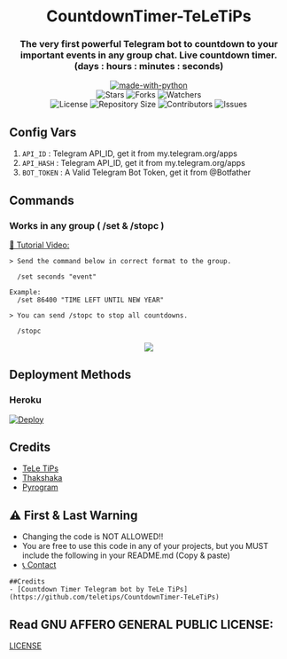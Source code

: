 <h1 align= center>CountdownTimer-TeLeTiPs</h1>
<h3 align = center>The very first powerful Telegram bot to countdown to your important events in any group chat. Live countdown timer.
<br>(days : hours : minutes : seconds)</h3>
<p align="center">
<a href="https://python.org"><img src="http://forthebadge.com/images/badges/made-with-python.svg" alt="made-with-python"></a>
<br>
    <img src="https://img.shields.io/github/stars/teletips/CountdownTimer-TeLeTiPs?style=for-the-badge" alt="Stars">
    <img src="https://img.shields.io/github/forks/teletips/CountdownTimer-TeLeTiPs?style=for-the-badge" alt="Forks">
    <img src="https://img.shields.io/github/watchers/teletips/CountdownTimer-TeLeTiPs?style=for-the-badge" alt="Watchers"> 
<br>
    <img src="https://img.shields.io/github/license/teletips/CountdownTimer-TeLeTiPs?style=for-the-badge" alt="License">
    <img src="https://img.shields.io/github/repo-size/teletips/CountdownTimer-TeLeTiPs?style=for-the-badge" alt="Repository Size">
    <img src="https://img.shields.io/github/contributors/teletips/CountdownTimer-TeLeTiPs?style=for-the-badge" alt="Contributors">
    <img src="https://img.shields.io/github/issues/teletips/CountdownTimer-TeLeTiPs?style=for-the-badge" alt="Issues">
</p>  

## Config Vars
1. `API_ID` : Telegram API_ID, get it from my.telegram.org/apps
2. `API_HASH` : Telegram API_ID, get it from my.telegram.org/apps
3. `BOT_TOKEN` : A Valid Telegram Bot Token, get it from @Botfather

## Commands
### Works in any group ( /set  &  /stopc )

[🎥 Tutorial Video: ](https://www.youtube.com/watch?v=nYSrgdIYdTw)

```
> Send the command below in correct format to the group.

  /set seconds "event"

Example:
  /set 86400 "TIME LEFT UNTIL NEW YEAR"
```
```
> You can send /stopc to stop all countdowns.

  /stopc
```
<p align="center">
<img src="https://telegra.ph/file/432ce18d60b1f07294d50.jpg">
<p>
 
## Deployment Methods

### Heroku

[![Deploy](https://www.herokucdn.com/deploy/button.svg)](https://github.com/dhyan07/CountdownTimer-TeLeTiPs)
    
## Credits
- [TeLe TiPs](https://github.com/teletips)
- [Thakshaka](https://t.me/thakshakar)
- [Pyrogram](https://github.com/pyrogram/pyrogram)

## ⚠️ First & Last Warning

- Changing the code is NOT ALLOWED!!    
- You are free to use this code in any of your projects, but you MUST include the following in your README.md (Copy & paste)
- [📞 Contact](https://t.me/tele_gram_tips_bot)
```
##Credits
- [Countdown Timer Telegram bot by TeLe TiPs] (https://github.com/teletips/CountdownTimer-TeLeTiPs)
```
## Read GNU AFFERO GENERAL PUBLIC LICENSE: 
[LICENSE](https://github.com/teletips/CountdownTimer-TeLeTiPs/blob/main/LICENSE)
